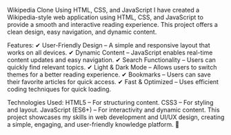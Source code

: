 Wikipedia Clone Using HTML, CSS, and JavaScript
I have created a Wikipedia-style web application using HTML, CSS, and JavaScript to provide a smooth and interactive reading experience. This project offers a clean design, easy navigation, and dynamic content.

Features:
✔ User-Friendly Design – A simple and responsive layout that works on all devices.
✔ Dynamic Content – JavaScript enables real-time content updates and easy navigation.
✔ Search Functionality – Users can quickly find relevant topics.
✔ Light & Dark Mode – Allows users to switch themes for a better reading experience.
✔ Bookmarks – Users can save their favorite articles for quick access.
✔ Fast & Optimized – Uses efficient coding techniques for quick loading.

Technologies Used:
HTML5 – For structuring content.
CSS3 – For styling and layout.
JavaScript (ES6+) – For interactivity and dynamic content.
This project showcases my skills in web development and UI/UX design, creating a simple, engaging, and user-friendly knowledge platform. 🚀
